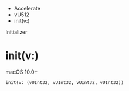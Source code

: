 

- Accelerate
- vU512
-  init(v:) 

Initializer

# init(v:)

macOS 10.0+

``` source
init(v: (vUInt32, vUInt32, vUInt32, vUInt32))
```

